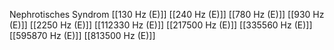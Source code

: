 Nephrotisches Syndrom
[[130 Hz (E)]]
[[240 Hz (E)]]
[[780 Hz (E)]]
[[930 Hz (E)]]
[[2250 Hz (E)]]
[[112330 Hz (E)]]
[[217500 Hz (E)]]
[[335560 Hz (E)]]
[[595870 Hz (E)]]
[[813500 Hz (E)]]